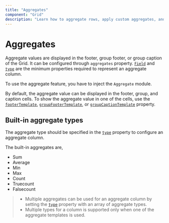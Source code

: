 ```yaml
---
title: "Aggregates"
component: "Grid"
description: "Learn how to aggregate rows, apply custom aggregates, and format the aggregate values in the Essential JS 2 DataGrid control."
---
```


# Aggregates

Aggregate values are displayed in the footer, group footer, or group caption of the Grid. It can be configured through `aggregates` property.
 [`Field`](../../api/grid/aggregateColumn/#field) and [`type`](../../api/grid/aggregateColumn/#type)
 are the minimum properties required to represent an aggregate column.

To use the aggregate feature, you have to inject the `Aggregate` module.

By default, the aggregate value can be displayed in the footer, group, and caption cells. To show the aggregate value in one of the cells, use the [`footerTemplate`](../../api/grid/aggregateColumn/#footertemplate),
[`groupFooterTemplate`](../../api/grid/aggregateColumn/#groupfootertemplate), or [`groupCaptionTemplate`](../../api/grid/aggregateColumn/#groupcaptiontemplate) property.

## Built-in aggregate types

The aggregate type should be specified in the [`type`](../../api/grid/aggregateColumn/#type) property to configure an aggregate column.

The built-in aggregates are,
* Sum
* Average
* Min
* Max
* Count
* Truecount
* Falsecount

> * Multiple aggregates can be used for an aggregate column by setting the [`type`](../../api/grid/aggregateColumn/#type) property
with an array of aggregate types.
> * Multiple types for a column is supported only when one of the aggregate templates is used.